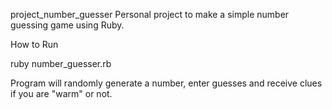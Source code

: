project_number_guesser
Personal project to make a simple number guessing game using Ruby.

How to Run

ruby number_guesser.rb

Program will randomly generate a number, enter guesses and receive clues if you are "warm" or not.
